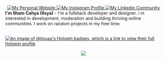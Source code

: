 
<div align="center">
  <a href="https://velixs.com">
    <img alt="My Personal Website" src="https://img.shields.io/static/v1?color=27ff73&label=Website&message=velixs.com&style=flat&logo=amp&logoColor=ffffff&labelColor=334155">
  </a>
  <a href="https://www.instagram.com/r.ilsyaa/">
    <img alt="My Instagram Profile" src="https://img.shields.io/badge/Instagram-ilsya.velixs-27ff73?style=flat&logo=instagram&logoColor=ffffff&labelColor=334155">
  </a>
  <a href="https://www.linkedin.com/in/ilsyaa/">
    <img alt="My Linkedin Community" src="https://img.shields.io/static/v1?color=27ff73&label=Linkedin&message=ilsyaa&style=flat&logo=linkedin&logoColor=ffffff&labelColor=334155">
  </a>
</div>
<div><b>I'm Ilham Cahya (Ilsya)</b> - I'm a fullstack developer and designer. i m interested in development, moderation and building thriving online communities. I work on random projects in my free time.</div>
<br/>

[![An image of @ilsyaa's Holopin badges, which is a link to view their full Holopin profile](https://holopin.me/ilsyaa)](https://holopin.io/@ilsyaa)
<p align="center"><img src="https://github-readme-stats.vercel.app/api/wakatime?username=ilsyaa&layout=compact&theme=tokyonight" /></p>
